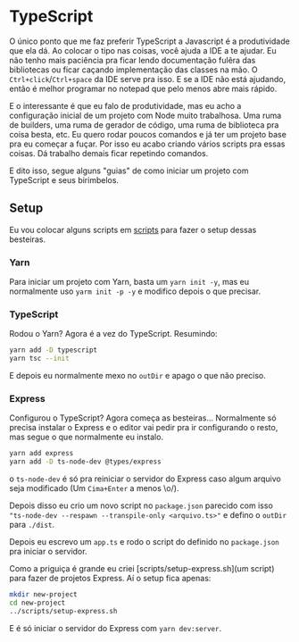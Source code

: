 # TypeScript

O único ponto que me faz preferir TypeScript a Javascript é a produtividade que
ela dá. Ao colocar o tipo nas coisas, você ajuda a IDE a te ajudar. Eu não
tenho mais paciência pra ficar lendo documentação fulêra das bibliotecas ou
ficar caçando implementação das classes na mão. O `Ctrl+click`/`Ctrl+space` da IDE
serve pra isso. E se a IDE não está ajudando, então é melhor programar no
notepad que pelo menos abre mais rápido.

E o interessante é que eu falo de produtividade, mas eu acho a configuração
inicial de um projeto com Node muito trabalhosa. Uma ruma de builders, uma ruma
de gerador de código, uma ruma de biblioteca pra coisa besta, etc. Eu quero
rodar poucos comandos e já ter um projeto base pra eu começar a fuçar. Por isso
eu acabo criando vários scripts pra essas coisas. Dá trabalho demais ficar
repetindo comandos.

E dito isso, segue alguns "guias" de como iniciar um projeto com TypeScript e
seus birimbelos.

## Setup

Eu vou colocar alguns scripts em [scripts](scripts) para fazer o setup dessas
besteiras.

### Yarn

Para iniciar um projeto com Yarn, basta um `yarn init -y`, mas eu normalmente
uso `yarm init -p -y` e modifico depois o que precisar.

### TypeScript

Rodou o Yarn? Agora é a vez do TypeScript. Resumindo:

```sh
yarn add -D typescript
yarn tsc --init
```

E depois eu normalmente mexo no `outDir` e apago o que não preciso.

### Express

Configurou o TypeScript? Agora começa as besteiras...
Normalmente só precisa instalar o Express e o editor vai pedir pra ir
configurando o resto, mas segue o que normalmente eu instalo.

```sh
yarn add express
yarn add -D ts-node-dev @types/express
```

o `ts-node-dev` é só pra reiniciar o servidor do Express caso algum arquivo
seja modificado (Um `Cima+Enter` a menos \o/).

Depois disso eu crio um novo script no `package.json` parecido com isso
`"ts-node-dev --respawn --transpile-only <arquivo.ts>"` e defino o `outDir`
para `./dist`.

Depois eu escrevo um `app.ts` e rodo o script do definido no `package.json` pra
iniciar o servidor.

Como a priguiça é grande eu criei [scripts/setup-express.sh](um script) para
fazer de projetos Express. Aí o setup fica apenas:

```sh
mkdir new-project
cd new-project
../scripts/setup-express.sh
```

E é só iniciar o servidor do Express com `yarn dev:server`.
